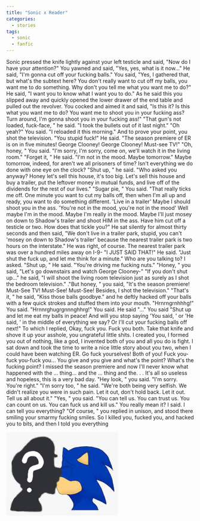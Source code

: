 ```yaml
---
title: "Sonic x Reader"
categories:
  - stories
tags:
  - sonic
  - fanfic
---
```


Sonic pressed the knife lightly against your left testicle and said, "Now do I have your attention?" You yawned and
said, "Yes, yes, what is it now..." He said, "I'm gonna cut off your fucking balls." You said, "Yes, I gathered
that, but what's the subtext here? You don't really want to cut off my balls, you want me to do something. Why don't
you tell me what you want me to do?" He said, "I want you to know what I want you to do." As he said this you
slipped away and quickly opened the lower drawer of the end table and pulled out the revolver. You cocked and aimed
it and said, "Is this it? Is this what you want me to do? You want me to shoot you in your fucking ass? Turn around,
I'm gonna shoot you in your fucking ass!" "That gun's not loaded, fuck-face, " he said. "I took the bullets out of
it last night." "Oh yeah?" You said. "I reloaded it this morning." And to prove your point, you shot the television.
"You stupid fuck!" He said. "The season premiere of ER is on in five minutes! George Clooney! George Clooney!
Must-see TV!" "Oh, honey, " You said. "I'm sorry, I'm sorry, come on, we'll watch it in the living room." "Forget
it, " He said. "I'm not in the mood. Maybe tomorrow." Maybe tomorrow, indeed, for aren't we all prisoners of time?
Isn't everything we do done with one eye on the clock? "Shut up, " he said. "Who asked you anyway? Honey let's sell
this house, it's too big. Let's sell this house and buy a trailer, put the leftover money in mutual funds, and live
off of the dividends for the rest of our lives." "Sugar pie, " You said. "That really ticks me off. One minute you
want to cut my balls off, then when I'm all up and ready, you want to do something different. 'Live in a trailer'
Maybe I should shoot you in the ass. 'You're not in the mood, you're not in the mood' Well maybe I'm in the mood.
Maybe I'm really in the mood. Maybe I'll just mosey on down to Shadow's trailer and shoot HIM in the ass. Have him
cut off a testicle or two. How does that tickle you?" He sat silently for almost thirty seconds and then said, "We
don't live in a trailer park, stupid, you can't 'mosey on down to Shadow's trailer' because the nearest trailer park
is two hours on the interstate." He was right, of course. The nearest trailer park was over a hundred miles away on
I-9- "I JUST SAID THAT!" He said. "Just shut the fuck up, and let me think for a minute." Who are you talking to? I
asked. "Shut up, " He said. "You're driving me fucking nuts." "Honey, " you said, "Let's go downstairs and watch
George Clooney-" "If you don't shut up..." he said, "I will shoot the living room television just as surely as I
shot the bedroom television." ."But honey, " you said, "It's the season premiere! Must-See TV! Must-See! Must-See!
Besides, I shot the television." "That's it, " he said, "Kiss those balls goodbye." and he deftly hacked off your
balls with a few quick strokes and stuffed them into your mouth. "Hrnrngrnhhhg!" You said. "Hrnnrghugrgnnnghhrg!"
You said. He said "..." You said "Shut up and let me eat my balls in peace! And will you stop saying 'You said, ' or
'He said, ' in the middle of everything we say? Or I'll cut your fucking balls off next!" To which I replied, Okay,
fuck you. Fuck you both. Take that knife and shove it up your asshole, you ungrateful little shits. I created you, I
formed you out of nothing, like a god, I invented both of you and all you do is fight. I sat down and took the time
to write a nice little story about you two, when I could have been watching ER. Go fuck yourselves! Both of you!
Fuck you-fuck you-fuck you... You give and you give and what's the point? What's the fucking point? I missed the
season premiere and now I'll never know what happened with the ... thing... and the ... thing and the. . . It's all
so useless and hopeless, this is a very bad day. "Hey look, " you said. "I'm sorry. You're right." "I'm sorry too, "
he said. "We're both being very selfish. We didn't realize you were in such pain. Let it out, don't hold back. Let
it out. Tell us all about it." "Yes, " you said. "You can tell us. You can trust us. You can count on us. You can
fuck us and kill us." You really mean it? I said. I can tell you everything? "Of course, " you replied in unison,
and stood there smiling your smarmy fucking smiles. So I killed you, fucked you, and hacked you to bits, and then
I told you everything

<img src="/assets/images/sonicxreader.jpg" alt="sonic kissing you (the reader)" title="sonic xoxo" width="300">

